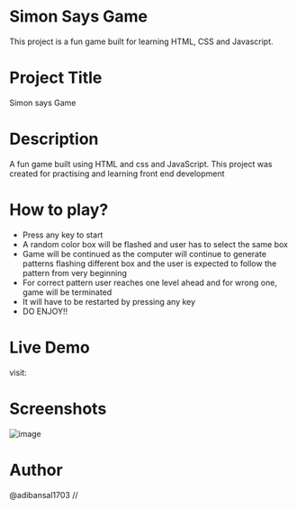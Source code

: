 # Simon Says Game
This project is a fun game built for learning HTML, CSS and Javascript.  
# Project Title 
Simon says Game
# Description 
A fun game built using HTML and css and JavaScript. This project was created for practising and learning front end development 
# How to play?
- Press any key to start
- A random color box will be flashed and user has to select the same box
- Game will be continued as the computer will continue to generate patterns flashing different box and the user is expected to follow the pattern from very beginning
- For correct pattern user reaches one level ahead and for wrong one, game will be terminated
- It will have to be restarted by pressing any key
- DO ENJOY!!
# Live Demo
visit: 
# Screenshots
![image](https://github.com/user-attachments/assets/df7bdc75-f449-49a7-a108-4f9bb3a5e154)
# Author 
@adibansal1703 //
